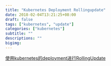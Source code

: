 ```yaml
---
title: "Kubernetes Deployment Rollingupdate"
date: 2018-02-04T13:21:25+08:00
draft: false
tags: ["kubernetes", "update"]
categories: ["kubernetes"]
subtitle: ""
descriptions: ""
bigimg:
---
```


[使用kubernetes的deployment进行RollingUpdate](https://segmentfault.com/a/1190000008232770)